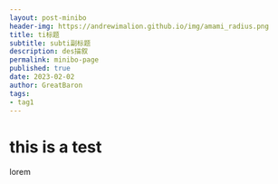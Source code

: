 ```yaml
---
layout: post-minibo
header-img: https://andrewimalion.github.io/img/amami_radius.png
title: ti标题
subtitle: subti副标题
description: des描叙
permalink: minibo-page
published: true
date: 2023-02-02
author: GreatBaron
tags:
- tag1
---
```




# this is a test
lorem
